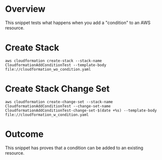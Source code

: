 # Overview

This snippet tests what happens when you add a "condition" to an AWS resource.

# Create Stack

`aws cloudformation create-stack --stack-name CloudformationAddConditionTest --template-body file://cloudformation_wo_condition.yaml`

# Create Stack Change Set

`aws cloudformation create-change-set --stack-name CloudformationAddConditionTest --change-set-name CloudformationAddConditionTest-change-set-$(date +%s) --template-body file://cloudformation_w_condition.yaml`

# Outcome

This snippet has proves that a condition can be added to an existing resource.
